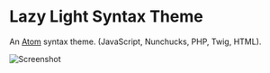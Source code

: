 # Lazy Light Syntax Theme

An [Atom](https://atom.io/) syntax theme. (JavaScript, Nunchucks, PHP, Twig, HTML).

![Screenshot](https://f.cloud.github.com/assets/69169/2289498/4c3cb0ec-a009-11e3-8dbd-077ee11741e5.gif)
